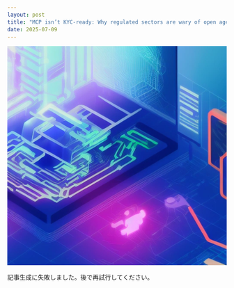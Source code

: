 ```yaml
---
layout: post
title: "MCP isn’t KYC-ready: Why regulated sectors are wary of open agent exchanges"
date: 2025-07-09
---
```


![記事画像](assets/images/20250709_ai.png)

記事生成に失敗しました。後で再試行してください。
